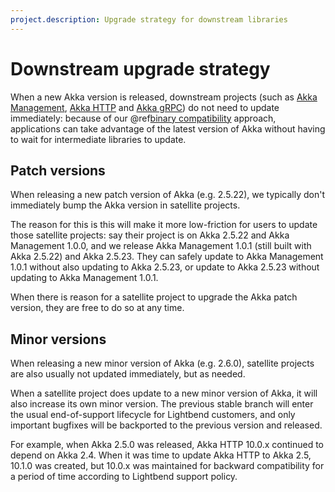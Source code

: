 ```yaml
---
project.description: Upgrade strategy for downstream libraries
---
```

# Downstream upgrade strategy

When a new Akka version is released, downstream projects (such as
[Akka Management](https://doc.akka.io/docs/akka-management/current/),
[Akka HTTP](https://doc.akka.io/docs/akka-http/current/) and
[Akka gRPC](https://doc.akka.io/docs/akka-grpc/current/))
do not need to update immediately: because of our
@ref[binary compatibility](../common/binary-compatibility-rules.md) approach,
applications can take advantage of the latest version of Akka without having to
wait for intermediate libraries to update.

## Patch versions

When releasing a new patch version of Akka (e.g. 2.5.22), we typically don't
immediately bump the Akka version in satellite projects.

The reason for this is this will make it more low-friction for users to update
those satellite projects: say their project is on Akka 2.5.22 and
Akka Management 1.0.0, and we release Akka Management 1.0.1 (still built with
Akka 2.5.22) and Akka 2.5.23. They can safely update to Akka Management 1.0.1
without also updating to Akka 2.5.23, or update to Akka 2.5.23 without updating
to Akka Management 1.0.1.

When there is reason for a satellite project to upgrade the Akka patch
version, they are free to do so at any time.

## Minor versions

When releasing a new minor version of Akka (e.g. 2.6.0), satellite projects are
also usually not updated immediately, but as needed.

When a satellite project does update to a new minor version of Akka, it will
also increase its own minor version. The previous stable branch will enter the
usual end-of-support lifecycle for Lightbend customers, and only important
bugfixes will be backported to the previous version and released.

For example, when Akka 2.5.0 was released, Akka HTTP 10.0.x continued to depend
on Akka 2.4. When it was time to update Akka HTTP to Akka 2.5, 10.1.0 was
created, but 10.0.x was maintained for backward compatibility for a period of
time according to Lightbend support policy.
